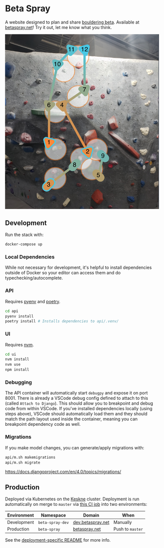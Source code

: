 # Beta Spray

A website designed to plan and share [bouldering beta](<https://en.wikipedia.org/wiki/Beta_(climbing)>). Available at [betaspray.net](https://betaspray.net)! Try it out, let me know what you think.

![Annotated boulder](/images/boulder1.png)

## Development

Run the stack with:

```sh
docker-compose up
```

### Local Dependencies

While not necessary for development, it's helpful to install dependencies outside of Docker so your editor can access them and do typechecking/autocomplete.

### API

Requires [pyenv](https://github.com/pyenv/pyenv) and [poetry](https://python-poetry.org/docs/).

```sh
cd api
pyenv install
poetry install # Installs dependencies to api/.venv/
```

### UI

Requires [nvm](https://github.com/nvm-sh/nvm).

```sh
cd ui
nvm install
nvm use
npm install
```

### Debugging

The API container will automatically start `debugpy` and expose it on port 8001. There is already a VSCode debug config defined to attach to this (called `Attach to Django`). This should allow you to breakpoint and debug code from within VSCode. If you've installed dependencies locally (using steps above), VSCode should automatically load them and they should match the path layout used inside the container, meaning you can breakpoint dependency code as well.

### Migrations

If you make model changes, you can generate/apply migrations with:

```sh
api/m.sh makemigrations
api/m.sh migrate
```

https://docs.djangoproject.com/en/4.0/topics/migrations/

## Production

Deployed via Kubernetes on the [Keskne](https://github.com/LucasPickering/keskne) cluster. Deployment is run automatically on merge to `master` via [this CI job](https://github.com/LucasPickering/beta-spray/actions/workflows/deploy.yml) into two environments:

| Environment | Namespace        | Domain                                         | When             |
| ----------- | ---------------- | ---------------------------------------------- | ---------------- |
| Development | `beta-spray-dev` | [dev.betaspray.net](https://dev.betaspray.net) | Manually         |
| Production  | `beta-spray`     | [betaspray.net](https://betaspray.net)         | Push to `master` |

See the [deployment-specific README](./deploy/README.md) for more info.
